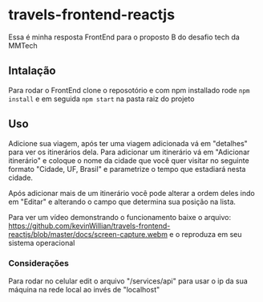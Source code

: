 # travels-frontend-reactjs
Essa é minha resposta FrontEnd para o proposto B do desafio tech da MMTech

## Intalação

Para rodar o FrontEnd clone o reposotório e com npm installado rode `npm install` e em seguida `npm start` na pasta raiz do projeto

## Uso
 Adicione sua viagem, após ter uma viagem adicionada vá em "detalhes" para ver os itinerários dela. Para adicionar um itinerário vá em "Adicionar itinerário" e coloque o nome da cidade que você quer visitar no seguinte formato "Cidade, UF, Brasil" e parametrize o tempo que estadiará nesta cidade.

 Após adicionar mais de um itinerário você pode alterar a ordem deles indo em "Editar" e alterando o campo que determina sua posição na lista.

 Para ver um vídeo demonstrando o funcionamento baixe o arquivo: https://github.com/kevinWillian/travels-frontend-reactjs/blob/master/docs/screen-capture.webm e o reproduza em seu sistema operacional

 ### Considerações

 Para rodar no celular edit o arquivo "/services/api" para usar o ip da sua máquina na rede local ao invés de "localhost"
